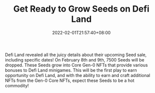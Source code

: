 ﻿---
title: "Get Ready to Grow Seeds on Defi Land"
date: 2022-02-01T21:57:40+08:00
lastmod: 2022-02-01T16:45:40+08:00
draft: false
authors: ["Lucille"]
description: "Defi Land revealed all the juicy details about their upcoming Seed sale, including specific dates! On February 8th and 9th, 7500  Seeds will be dropped. These Seeds grow into Core Gen-0 NFTs that provide various bonuses to Defi Land minigames. This will be the first play to earn opportunity on Defi Land, and with the ability to earn and craft additional NFTs from the Gen-0 Core NFTs, expect these Seeds to be a hot commodity!"
featuredImage: "get-ready-to-grow-seeds-on-defi-land.jpg"
tags: ["Virtual World","Play to Earn"]
categories: ["news"]
news: ["Virtual World"]
weight: 
lightgallery: true
pinned: false
recommend: false
recommend1: false
---

Defi Land revealed all the juicy details about their upcoming Seed sale, including specific dates! On February 8th and 9th, 7500  Seeds will be dropped. These Seeds grow into Core Gen-0 NFTs that provide various bonuses to Defi Land minigames. This will be the first play to earn opportunity on Defi Land, and with the ability to earn and craft additional NFTs from the Gen-0 Core NFTs, expect these Seeds to be a hot commodity!

<!--more-->

